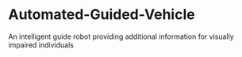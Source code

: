 # Automated-Guided-Vehicle
An intelligent guide robot providing additional information for visually impaired individuals
